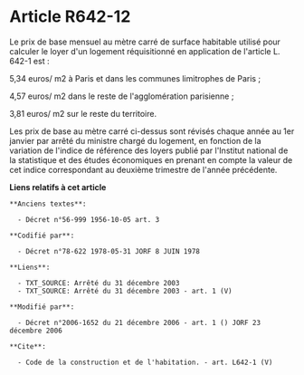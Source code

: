 # Article R642-12

Le prix de base mensuel au mètre carré de surface habitable utilisé pour calculer le loyer d'un logement réquisitionné en
application de l'article L. 642-1 est : 

5,34 euros/ m2 à Paris et dans les communes limitrophes de Paris ; 

4,57 euros/ m2 dans le reste de l'agglomération parisienne ; 

3,81 euros/ m2 sur le reste du territoire. 

Les prix de base au mètre carré ci-dessus sont révisés chaque année au 1er janvier par arrêté du ministre chargé du logement,
en fonction de la variation de l'indice de référence des loyers publié par l'Institut national de la statistique et des
études économiques en prenant en compte la valeur de cet indice correspondant au deuxième trimestre de l'année précédente.

**Liens relatifs à cet article**

	**Anciens textes**:

	  - Décret n°56-999 1956-10-05 art. 3

	**Codifié par**:

	  - Décret n°78-622 1978-05-31 JORF 8 JUIN 1978

	**Liens**:

	  - TXT_SOURCE: Arrêté du 31 décembre 2003
	  - TXT_SOURCE: Arrêté du 31 décembre 2003 - art. 1 (V)

	**Modifié par**:

	  - Décret n°2006-1652 du 21 décembre 2006 - art. 1 () JORF 23 décembre 2006

	**Cite**:

	  - Code de la construction et de l'habitation. - art. L642-1 (V)
